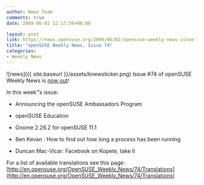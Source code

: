 ```yaml
---
author: News Team
comments: true
date: 2009-06-02 12:17:56+00:00

layout: post
link: https://news.opensuse.org/2009/06/02/opensuse-weekly-news-issue-74/
title: "openSUSE Weekly News, Issue 74"
categories:
- Weekly News
---
```

![news]({{ site.baseurl }}/assets/knewsticker.png) Issue #74 of openSUSE Weekly News is [now out](http://en.opensuse.org/OpenSUSE_Weekly_News/74)!  
  

In this week™s issue:
 

  *   Announcing the openSUSE Ambassadors Program    

  *   openSUSE Education

  *   Gnome 2.26.2 for openSUSE 11.1

  *   Ben Kevan : How to find out how long a process has been running

  *   Duncan Mac-Vicar: Facebook on Kopete, take II




For a list of available translations see this page:
[http://en.opensuse.org/OpenSUSE_Weekly_News/74/Translations](http://en.opensuse.org/OpenSUSE_Weekly_News/74/Translations)		
